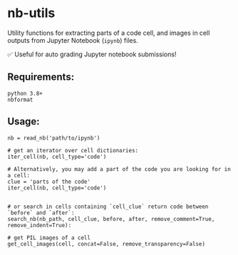 # nb-utils
Utility functions for extracting parts of a code cell, and images in cell outputs from Jupyter Notebook (`ipynb`) files.

✅ Useful for auto grading Jupyter notebook submissions!

## Requirements:
`python 3.8+`  
`nbformat`

## Usage:
```
nb = read_nb('path/to/ipynb')

# get an iterator over cell dictionaries:
iter_cell(nb, cell_type='code') 

# Alternatively, you may add a part of the code you are looking for in a cell:
clue = 'parts of the code'
iter_cell(nb, cell_type='code')


# or search in cells containing `cell_clue` return code between `before` and `after`:
search_nb(nb_path, cell_clue, before, after, remove_comment=True, remove_indent=True):

# get PIL images of a cell 
get_cell_images(cell, concat=False, remove_transparency=False)

```
